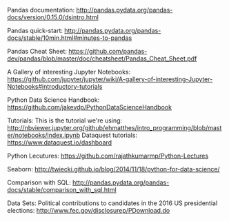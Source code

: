 Pandas documentation: http://pandas.pydata.org/pandas-docs/version/0.15.0/dsintro.html

Pandas quick-start: http://pandas.pydata.org/pandas-docs/stable/10min.html#minutes-to-pandas

Pandas Cheat Sheet: https://github.com/pandas-dev/pandas/blob/master/doc/cheatsheet/Pandas_Cheat_Sheet.pdf

A Gallery of interesting Jupyter Notebooks: https://github.com/jupyter/jupyter/wiki/A-gallery-of-interesting-Jupyter-Notebooks#introductory-tutorials

Python Data Science Handbook: https://github.com/jakevdp/PythonDataScienceHandbook

Tutorials:
This is the tutorial we're using: http://nbviewer.jupyter.org/github/ehmatthes/intro_programming/blob/master/notebooks/index.ipynb
Dataquest tutorials: https://www.dataquest.io/dashboard

Python Lecutures: https://github.com/rajathkumarmp/Python-Lectures 

Seaborn: http://twiecki.github.io/blog/2014/11/18/python-for-data-science/

Comparison with SQL: http://pandas.pydata.org/pandas-docs/stable/comparison_with_sql.html

Data Sets:
Political contributions to candidates in the 2016 US presidential elections: http://www.fec.gov/disclosurep/PDownload.do
